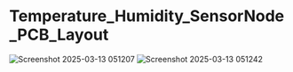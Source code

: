 # Temperature_Humidity_SensorNode_PCB_Layout

![Screenshot 2025-03-13 051207](https://github.com/user-attachments/assets/ea677c3b-e259-4347-aba0-5e1f88c3320f)
![Screenshot 2025-03-13 051242](https://github.com/user-attachments/assets/3acc4b20-b1b8-4783-90b5-4df06af2fa93)

